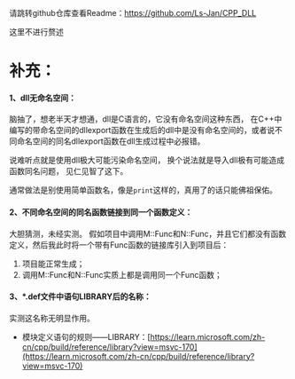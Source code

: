 请跳转github仓库查看Readme：https://github.com/Ls-Jan/CPP_DLL

这里不进行赘述


# 补充：

#### 1、dll无命名空间：
脑抽了，想老半天才想通，dll是C语言的，它没有命名空间这种东西，
在C++中编写的带命名空间的dllexport函数在生成后的dll中是没有命名空间的，或者说不同命名空间的同名dllexport函数在dll生成过程中必报错。

说难听点就是使用dll极大可能污染命名空间，
换个说法就是导入dll极有可能造成函数同名问题，
见仁见智了这下。

通常做法是别使用简单函数名，像是``print``这样的，真用了的话只能佛祖保佑。

#### 2、不同命名空间的同名函数链接到同一个函数定义：
大胆猜测，未经实测。
假如项目中调用M::Func和N::Func，并且它们都没有函数定义，然后我此时将一个带有Func函数的链接库引入到项目后：
1. 项目能正常生成；
2. 调用M::Func和N::Func实质上都是调用同一个Func函数；


#### 3、*.def文件中语句LIBRARY后的名称：
实测这名称无明显作用。
- 模块定义语句的规则——LIBRARY：[https://learn.microsoft.com/zh-cn/cpp/build/reference/library?view=msvc-170](https://learn.microsoft.com/zh-cn/cpp/build/reference/library?view=msvc-170)

